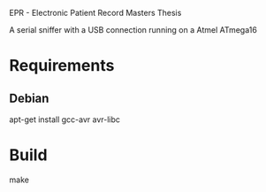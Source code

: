 EPR - Electronic Patient Record Masters Thesis

A serial sniffer with a USB connection running on a Atmel ATmega16

# Requirements

## Debian

apt-get install gcc-avr avr-libc

# Build

make
